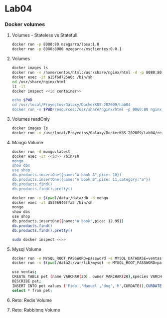 # Lab04

### Docker volumes

1. Volumes - Stateless vs Statefull
    ```bash
    docker run -p 8080:80 mzegarra/lpsa:1.0
    docker run -p 8080:8080 mzegarra/msclientes:0.0.1
    ``` 

1. Volumes
    ```bash
    docker images ls
    docker run -v /home/centos/html:/usr/share/nginx/html -d -p 8080:80 nginx
    docker exec -it a15f6d725e0c /bin/sh
    cd /usr/share/nginx/html
    lt -lt
    docker inspect <<id container>>

    echo $PWD
    cd /usr/local/Proyectos/Galaxy/DockerK8S-202009/Lab04
    docker run -v $PWD/resources:/usr/share/nginx/html -p 9060:80 nginx
    ``` 
    
1. Volumes readOnly
    ```bash
    docker images ls
    docker run -v /usr/local/Proyectos/Galaxy/DockerK8S-202009/Lab04/resources:/usr/share/nginx/html:ro -p 9060:80
    ``` 

1. Mongo Volume


    ```bash
    docker run -d mongo:latest
    docker exec -it <<id>> /bin/sh
    mongo
    show dbs
    use shop
    db.products.insertOne({name:"A book A",pice: 10})
    db.products.insertOne({name:"A book B",pice: 11,category:"a"})
    db.products.find()
    db.products.find().pretty()
    ```


    ```bash
    docker run -v $(pwd)/data:/data/db -d mongo
    docker exec -it d5396946ffa5 /bin/sh
    mongo
    show dbs
    use shop
    db.products.insertOne({name:"A book",pice: 12.99})
    db.products.find()
    db.products.find().pretty()

    sudo docker inspect <<>>
    ```


1. Mysql Volume
    ```bash
    docker run -e MYSQL_ROOT_PASSWORD=password -e MYSQL_DATABASE=ventas -d mysql:8.0
    docker run -v $(pwd)/data2:/var/lib/mysql -e MYSQL_ROOT_PASSWORD=password -e MYSQL_DATABASE=ventas -d mysql:8.0

    use ventas;
    CREATE TABLE pet (name VARCHAR(20), owner VARCHAR(20),species VARCHAR(20), sex CHAR(1), birth DATE, death DATE);
    DESCRIBE pet;
    INSERT INTO pet values ('Fido','Manuel','dog','M',CURDATE(),CURDATE());
    select * from pet;
    ``` 

1. Reto: Redis Volume
1. Reto: Rabbitmq Volume
